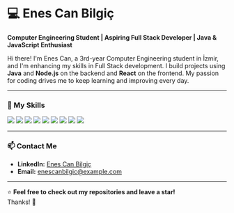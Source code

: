 # 💻 Enes Can Bilgiç

**Computer Engineering Student | Aspiring Full Stack Developer | Java & JavaScript Enthusiast**

Hi there! I'm Enes Can, a 3rd-year Computer Engineering student in İzmir, and I'm enhancing my skills in Full Stack development. I build projects using **Java** and **Node.js** on the backend and **React** on the frontend. My passion for coding drives me to keep learning and improving every day.  

---

### 🚀 My Skills
<p align="left">
  <img src="https://img.shields.io/badge/Java-ED8B00?style=for-the-badge&logo=java&logoColor=white" />
  <img src="https://img.shields.io/badge/JavaScript-F7DF1E?style=for-the-badge&logo=javascript&logoColor=black" />
  <img src="https://img.shields.io/badge/Node.js-339933?style=for-the-badge&logo=nodedotjs&logoColor=white" />
  <img src="https://img.shields.io/badge/React-61DAFB?style=for-the-badge&logo=react&logoColor=black" />
  <img src="https://img.shields.io/badge/Python-3776AB?style=for-the-badge&logo=python&logoColor=white" />
  <img src="https://img.shields.io/badge/C-00599C?style=for-the-badge&logo=c&logoColor=white" />
  <img src="https://img.shields.io/badge/C%23-239120?style=for-the-badge&logo=csharp&logoColor=white" />
  <img src="https://img.shields.io/badge/PostgreSQL-336791?style=for-the-badge&logo=postgresql&logoColor=white" />
  <img src="https://img.shields.io/badge/MySQL-4479A1?style=for-the-badge&logo=mysql&logoColor=white" />
</p>

---

### 📫 Contact Me
- **LinkedIn:** [Enes Can Bilgiç]([https://www.linkedin.com](https://www.linkedin.com/in/enes-can-bilgi%C3%A7-44a555226/))  
- **Email:** [enescanbilgic@example.com](mailto:bilgicenescan@gmail.com)  

---

⭐ **Feel free to check out my repositories and leave a star!**  
Thanks! 🚀
